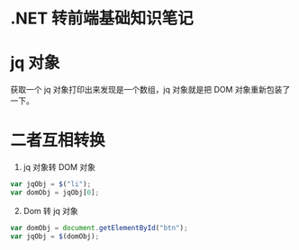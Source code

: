 # .NET 转前端基础知识笔记

# jq 对象

获取一个 jq 对象打印出来发现是一个数组，jq 对象就是把 DOM 对象重新包装了一下。

# 二者互相转换

1. jq 对象转 DOM 对象

```javascript
var jqObj = $("li");
var domObj = jqObj[0];
```

2. Dom 转 jq 对象

```javascript
var domObj = document.getElementById("btn");
var jqObj = $(domObj);
```
